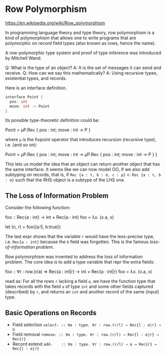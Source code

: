 # Row Polymorphism

https://en.wikipedia.org/wiki/Row_polymorphism

In programming language theory and type theory, 
row polymorphism is a kind of polymorphism 
that allows one to write programs 
that are polymorphic on record field types 
(also known as rows, hence the name). 

A row-polymorphic type system and proof of type inference was introduced by Mitchell Wand.

Q: What is the type of an object?
A: It is the set of messages it can send and receive.
Q: How can we say this mathematically?
A: Using recursive types, existential types, and records.

Here is an interface definition.

```cpp
interface Point {
  pos: int
  move: int -> Point
}
```

Its possible type-theoretic definition could be:   

Point = µP.Rec { pos : int; move : int → P }

where `µ` is the fixpoint operator that introduces recursion (recursive type), i.e. (and so on):

Point = µP.Rec { pos : int; move : int → µP.Rec { pos : int; move : int → P } }

This lets us model the idea that an object can return another object that has the same interface. It seems like we can now model OO, if we also add subtyping on records, that is, if `Rec {a : τ, b : σ, c : ρ}` <: `Rec {a : τ, b : σ}` such that the RHS object is a subtype of the LHS one.

## The Loss of Information Problem

Consider the following function:

foo :: Rec{a : int} → int × Rec{a : int}
foo = λx. (x.a, x)

let (n, r) = foo({a:5, b:true})

The last expr shows that the variable `r` would have the less-precise type, i.e. `Rec{a : int}` because the `b` field was  forgotten. This is the famous *loss-of-information problem*.

Row polymorphism was invented to address the loss of information problem. The core idea is to add a type variable that repr the extra fields:

foo :: ∀r : row.(r/a) ⇒ Rec{a : int|r} → int × Rec{a : int|r}
foo = λx. (x.a, x)

read as: For all the rows `r` lacking a field `a`, we have the function type that takes records with the field `a` of type `int` and some other fields captured (described) by `r`, and returns an `int` and another record of the same (input) type.

## Basic Operations on Records

* Field selection
  `selectₗ :: ∀α : type. ∀r : row.(r/l) ⇒ Rec{l : α|r} → α`
* Field removal
  `removeₗ :: ∀α : type. ∀r : row.(r/l) ⇒ Rec{l : α|r} → Rec{r}`
* Record extend
  `addₗ    :: ∀α : type. ∀r : row.(r/l) ⇒ α → Rec{r} → Rec{l : α|r}`
